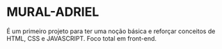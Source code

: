 # MURAL-ADRIEL
É um primeiro projeto para ter uma noção básica e reforçar conceitos de HTML, CSS e JAVASCRIPT. 
Foco total em front-end.
